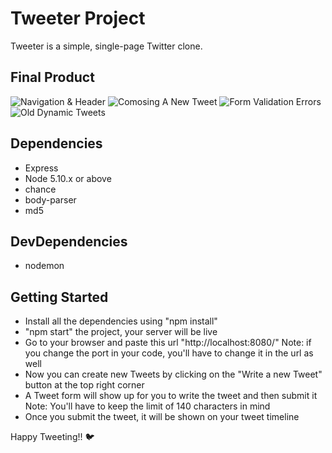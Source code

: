 # Tweeter Project

Tweeter is a simple, single-page Twitter clone. 

## Final Product

![Navigation & Header](<docs/Screenshot 2024-06-02 at 2.23.49 AM.png>)
![Comosing A New Tweet](<docs/Screenshot 2024-06-02 at 2.27.14 AM.png>)
![Form Validation Errors](<docs/Screenshot 2024-06-02 at 2.29.05 AM.png>)
![Old Dynamic Tweets](<docs/Screenshot 2024-06-02 at 2.30.54 AM.png>)

## Dependencies

- Express
- Node 5.10.x or above
- chance
- body-parser
- md5

## DevDependencies
- nodemon

## Getting Started
- Install all the dependencies using "npm install"
- "npm start" the project, your server will be live
- Go to your browser and paste this url "http://localhost:8080/"
  Note: if you change the port in your code, you'll have to change it in the url as well
- Now you can create new Tweets by clicking on the "Write a new Tweet" button at the top right corner
- A Tweet form will show up for you to write the tweet and then submit it
  Note: You'll have to keep the limit of 140 characters in mind
- Once you submit the tweet, it will be shown on your tweet timeline

Happy Tweeting!! 🐦
